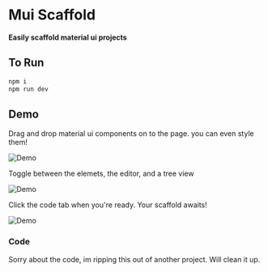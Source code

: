 # Mui Scaffold
**Easily scaffold material ui projects**

## To Run

```sh
npm i
npm run dev
```

## Demo

Drag and drop material ui components on to the page. you can even style them!

![Demo](https://s3.us-west-1.wasabisys.com/public.sugarkubes/mui_scaffold/demo.gif)

Toggle between the elemets, the editor, and a tree view

![Demo](https://s3.us-west-1.wasabisys.com/public.sugarkubes/mui_scaffold/parts.gif)

Click the code tab when you're ready. Your scaffold awaits!

![Demo](https://s3.us-west-1.wasabisys.com/public.sugarkubes/mui_scaffold/code.gif)

### Code

Sorry about the code, im ripping this out of another project. Will clean it up.
